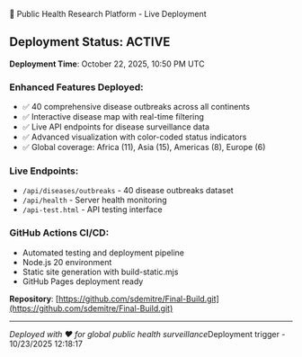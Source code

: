 🚀 Public Health Research Platform - Live Deployment

## Deployment Status: ACTIVE

**Deployment Time**: October 22, 2025, 10:50 PM UTC

### Enhanced Features Deployed:
- ✅ 40 comprehensive disease outbreaks across all continents
- ✅ Interactive disease map with real-time filtering
- ✅ Live API endpoints for disease surveillance data
- ✅ Advanced visualization with color-coded status indicators
- ✅ Global coverage: Africa (11), Asia (15), Americas (8), Europe (6)

### Live Endpoints:
- `/api/diseases/outbreaks` - 40 disease outbreaks dataset
- `/api/health` - Server health monitoring
- `/api-test.html` - API testing interface

### GitHub Actions CI/CD:
- Automated testing and deployment pipeline
- Node.js 20 environment
- Static site generation with build-static.mjs
- GitHub Pages deployment ready

**Repository**: [https://github.com/sdemitre/Final-Build.git](https://github.com/sdemitre/Final-Build.git)

---
*Deployed with ❤️ for global public health surveillance*D e p l o y m e n t   t r i g g e r   -   1 0 / 2 3 / 2 0 2 5   1 2 : 1 8 : 1 7  
 